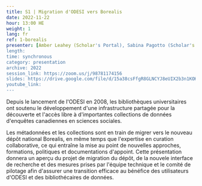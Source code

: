 ```yaml
---
title: S1 | Migration d'ODESI vers Borealis
date: 2022-11-22
hour: 13:00 HE
weight: 1
lang: fr
ref: 1-borealis
presenter: [Amber Leahey (Scholar's Portal), Sabina Pagotto (Scholar's Portal), Alicia Urquidi Diaz (Scholar's Portal)]
length:
time: synchronous
category: presentation
archive: 2022
session_link: https://zoom.us/j/98781174156
slides: https://drive.google.com/file/d/15a38csFfgR8GLNCYJ8eUIX2b3n1KOHTS/view?usp=sharing
youtube_link:
---
```

Depuis le lancement de l'ODESI en 2008, les bibliothèques universitaires ont soutenu le développement d'une infrastructure partagée pour la découverte et l'accès libre à d'importantes collections de données d'enquêtes canadiennes en sciences sociales. <!--more-->

Les métadonnées et les collections sont en train de migrer vers le nouveau dépôt national Borealis, en même temps que l'expertise en curation collaborative, ce qui entraîne la mise au point de nouvelles approches, formations, politiques et documentations d'appoint. Cette présentation donnera un aperçu du projet de migration du dépôt, de la nouvele interface de recherche et des mesures prises par l'équipe technique et le comité de pilotage afin d'assurer une transition efficace au bénéfice des utilisateurs d'ODESI et des bibliothécaires de données.
